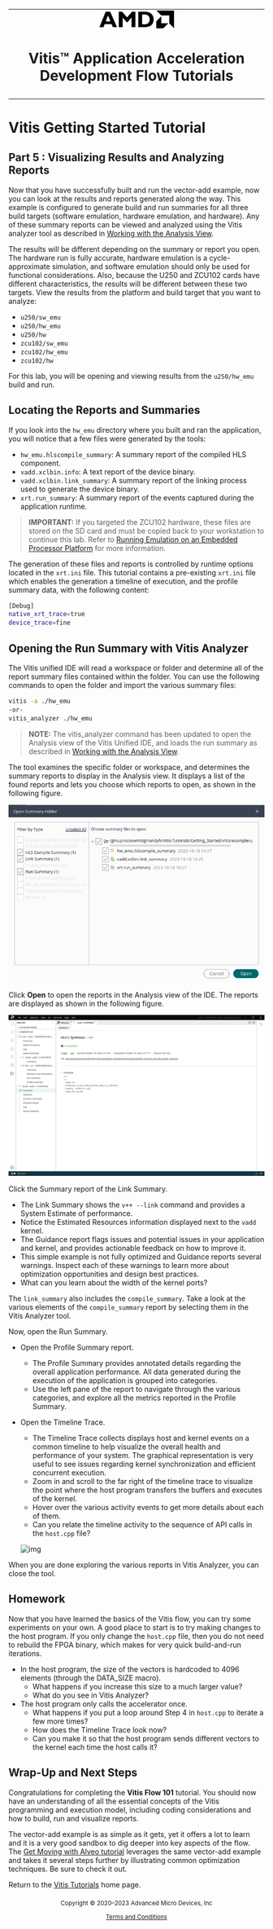<table class="sphinxhide" width="100%">
 <tr>
   <td align="center"><img src="https://raw.githubusercontent.com/Xilinx/Image-Collateral/main/xilinx-logo.png" width="30%"/><h1>Vitis™ Application Acceleration Development Flow Tutorials</h1>
   </td>
 </tr>
 <tr>
 <td>
 </td>
 </tr>
</table>

# Vitis Getting Started Tutorial

## Part 5 : Visualizing Results and Analyzing Reports

Now that you have successfully built and run the vector-add example, now you can look at the results and reports generated along the way. This example is configured to generate build and run summaries for all three build targets (software emulation, hardware emulation, and hardware). Any of these summary reports can be viewed and analyzed using the Vitis analyzer tool as described in [Working with the Analysis View](https://docs.xilinx.com/access/sources/dita/topic?Doc_Version=2023.2%20English&url=ug1393-vitis-application-acceleration&resourceid=bmv1632721179781.html).

The results will be different depending on the summary or report you open. The hardware run is fully accurate, hardware emulation is a cycle-approximate simulation, and software emulation should only be used for functional considerations. Also, because the U250 and ZCU102 cards have different characteristics, the results will be different between these two targets. View the results from the platform and build target that you want to analyze:

* `u250/sw_emu`
* `u250/hw_emu`
* `u250/hw`
* `zcu102/sw_emu`
* `zcu102/hw_emu`
* `zcu102/hw`

For this lab, you will be opening and viewing results from the `u250/hw_emu` build and run.

## Locating the Reports and Summaries

If you look into the `hw_emu` directory where you built and ran the application, you will notice that a few files were generated by the tools:

* `hw_emu.hlscompile_summary`: A summary report of the compiled HLS component.
* `vadd.xclbin.info`: A text report of the device binary.
* `vadd.xclbin.link_summary`: A summary report of the linking process used to generate the device binary.
* `xrt.run_summary`: A summary report of the events captured during the application runtime.

>**IMPORTANT:** If you targeted the ZCU102 hardware, these files are stored on the SD card and must be copied back to your workstation to continue this lab. Refer to [Running Emulation on an Embedded Processor Platform](https://docs.xilinx.com/access/sources/dita/topic?Doc_Version=2023.2%20English&url=ug1393-vitis-application-acceleration&resourceid=lei1600364954309.html) for more information.

The generation of these files and reports is controlled by runtime options located in the `xrt.ini` file.  This tutorial contains a pre-existing `xrt.ini` file which enables the generation a timeline of execution, and the profile summary data, with the following content:

```bash
[Debug]
native_xrt_trace=true
device_trace=fine
```

## Opening the Run Summary with Vitis Analyzer

The Vitis unified IDE will read a workspace or folder and determine all of the report summary files contained within the folder. You can use the following commands to open the folder and import the various summary files:

```bash
vitis -a ./hw_emu
-or-
vitis_analyzer ./hw_emu
```

>**NOTE:** The vitis_analyzer command has been updated to open the Analysis view of the Vitis Unified IDE, and loads the run summary as described in [Working with the Analysis View](https://docs.xilinx.com/access/sources/dita/topic?Doc_Version=2023.2%20English&url=ug1393-vitis-application-acceleration&resourceid=bmv1632721179781.html). 

The tool examines the specific folder or workspace, and determines the summary reports to display in the Analysis view. It displays a list of the found reports and lets you choose which reports to open, as shown in the following figure. 

 ![Open Summary](./images/analysis-view-summary.png)

Click **Open** to open the reports in the Analysis view of the IDE. The reports are displayed as shown in the following figure. 

![Open Summary](./images/analysis-view-reports.png)

Click the Summary report of the Link Summary.
  * The Link Summary shows the `v++ --link` command and provides a System Estimate of performance.
  * Notice the Estimated Resources information displayed next to the `vadd` kernel.
  * The Guidance report flags issues and potential issues in your application and kernel, and provides actionable feedback on how to improve it.
  * This simple example is not fully optimized and Guidance reports several warnings. Inspect each of these warnings to learn more about optimization opportunities and design best practices.
  * What can you learn about the width of the kernel ports?

The `link_summary` also includes the `compile_summary`. Take a look at the various elements of the `compile_summary` report by selecting them in the Vitis Analyzer tool.

Now, open the Run Summary.

* Open the Profile Summary report.
  * The Profile Summary provides annotated details regarding the overall application performance. All data generated during the execution of the application is grouped into categories.
  * Use the left pane of the report to navigate through the various categories, and explore all the metrics reported in the Profile Summary.
* Open the Timeline Trace.
  * The Timeline Trace collects displays host and kernel events on a common timeline to help visualize the overall health and performance of your system. The graphical representation is very useful to see issues regarding kernel synchronization and efficient concurrent execution.
  * Zoom in and scroll to the far right of the timeline trace to visualize the point where the host program transfers the buffers and executes of the kernel.
  * Hover over the various activity events to get more details about each of them.
  * Can you relate the timeline activity to the sequence of API calls in the `host.cpp` file?

  ![img](./images/part5_timeline_trace.png)

When you are done exploring the various reports in Vitis Analyzer, you can close the tool.

## Homework

Now that you have learned the basics of the Vitis flow, you can try some experiments on your own. A good place to start is to try making changes to the host program. If you only change the `host.cpp` file, then you do not need to rebuild the FPGA binary, which makes for very quick build-and-run iterations.

* In the host program, the size of the vectors is hardcoded to 4096 elements (through the DATA_SIZE macro).
  * What happens if you increase this size to a much larger value?
  * What do you see in Vitis Analyzer?
* The host program only calls the accelerator once.
  * What happens if you put a loop around Step 4 in `host.cpp` to iterate a few more times?
  * How does the Timeline Trace look now?
  * Can you make it so that the host program sends different vectors to the kernel each time the host calls it?

## Wrap-Up and Next Steps

Congratulations for completing the **Vitis Flow 101** tutorial. You should now have an understanding of all the essential concepts of the Vitis programming and execution model, including coding considerations and how to build, run and visualize reports.

The vector-add example is as simple as it gets, yet it offers a lot to learn and it is a very good sandbox to dig deeper into key aspects of the flow. The [Get Moving with Alveo tutorial](https://developer.xilinx.com/en/articles/acceleration-basics.html) leverages the same vector-add example and takes it several steps further by illustrating common optimization techniques. Be sure to check it out.

Return to the [Vitis Tutorials](https://github.com/Xilinx/Vitis-Tutorials) home page.

<p class="sphinxhide" align="center"><sub>Copyright © 2020–2023 Advanced Micro Devices, Inc</sub></p>

<p class="sphinxhide" align="center"><sup><a href="https://www.amd.com/en/corporate/copyright">Terms and Conditions</a></sup></p>
